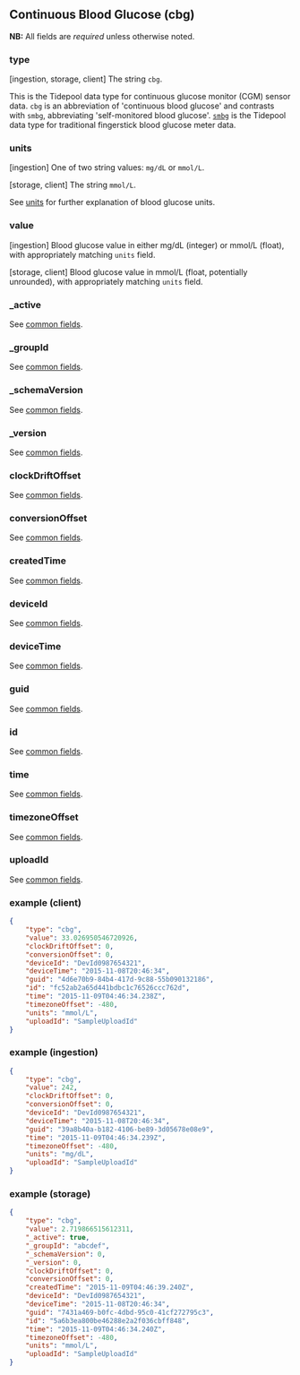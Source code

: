 ## Continuous Blood Glucose (cbg)

**NB:** All fields are *required* unless otherwise noted.

### type

[ingestion, storage, client] The string `cbg`.

This is the Tidepool data type for continuous glucose monitor (CGM) sensor data. `cbg` is an abbreviation of 'continuous blood glucose' and contrasts with `smbg`, abbreviating 'self-monitored blood glucose'. [`smbg`](smbg.md) is the Tidepool data type for traditional fingerstick blood glucose meter data.

<!-- end type -->

### units

[ingestion] One of two string values: `mg/dL` or `mmol/L`.

[storage, client] The string `mmol/L`.

See [units](../units.md) for further explanation of blood glucose units.

<!-- end units -->

### value

[ingestion] Blood glucose value in either mg/dL (integer) or mmol/L (float), with appropriately matching `units` field.

[storage, client] Blood glucose value in mmol/L (float, potentially unrounded), with appropriately matching `units` field.

<!-- end value -->

### _active

See [common fields](../common.md).

### _groupId

See [common fields](../common.md).

### _schemaVersion

See [common fields](../common.md).

### _version

See [common fields](../common.md).

### clockDriftOffset

See [common fields](../common.md).

### conversionOffset

See [common fields](../common.md).

### createdTime

See [common fields](../common.md).

### deviceId

See [common fields](../common.md).

### deviceTime

See [common fields](../common.md).

### guid

See [common fields](../common.md).

### id

See [common fields](../common.md).

### time

See [common fields](../common.md).

### timezoneOffset

See [common fields](../common.md).

### uploadId

See [common fields](../common.md).

### example (client)

```json
{
	"type": "cbg",
	"value": 33.026950546720926,
	"clockDriftOffset": 0,
	"conversionOffset": 0,
	"deviceId": "DevId0987654321",
	"deviceTime": "2015-11-08T20:46:34",
	"guid": "4d6e70b9-84b4-417d-9c88-55b090132186",
	"id": "fc52ab2a65d441bdbc1c76526ccc762d",
	"time": "2015-11-09T04:46:34.238Z",
	"timezoneOffset": -480,
	"units": "mmol/L",
	"uploadId": "SampleUploadId"
}
```

### example (ingestion)

```json
{
	"type": "cbg",
	"value": 242,
	"clockDriftOffset": 0,
	"conversionOffset": 0,
	"deviceId": "DevId0987654321",
	"deviceTime": "2015-11-08T20:46:34",
	"guid": "39a8b40a-b182-4106-be89-3d05678e08e9",
	"time": "2015-11-09T04:46:34.239Z",
	"timezoneOffset": -480,
	"units": "mg/dL",
	"uploadId": "SampleUploadId"
}
```

### example (storage)

```json
{
	"type": "cbg",
	"value": 2.719866515612311,
	"_active": true,
	"_groupId": "abcdef",
	"_schemaVersion": 0,
	"_version": 0,
	"clockDriftOffset": 0,
	"conversionOffset": 0,
	"createdTime": "2015-11-09T04:46:39.240Z",
	"deviceId": "DevId0987654321",
	"deviceTime": "2015-11-08T20:46:34",
	"guid": "7431a469-b0fc-4dbd-95c0-41cf272795c3",
	"id": "5a6b3ea800be46288e2a2f036cbff848",
	"time": "2015-11-09T04:46:34.240Z",
	"timezoneOffset": -480,
	"units": "mmol/L",
	"uploadId": "SampleUploadId"
}
```
